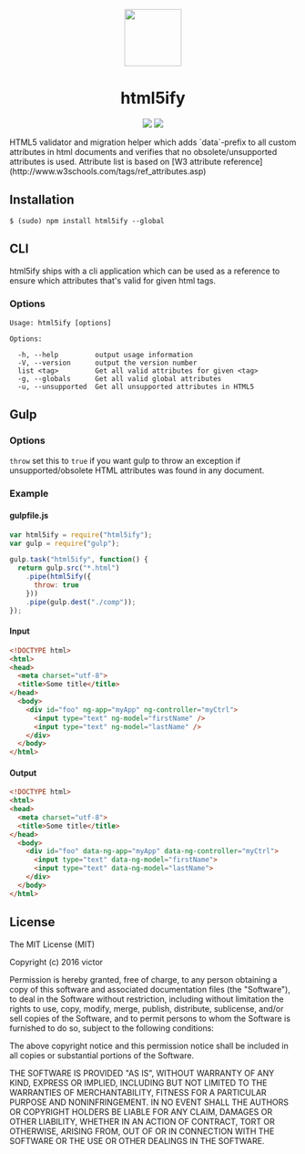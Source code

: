 <p align="center">
<img src="http://think-about.fr/wp-content/uploads/2015/07/html5-superheros.png" width="100"><br/>
<h1 align="center">html5ify</h1>
</p>
<p align="center">
<a href="https://www.npmjs.com/package/html5ify"><img src="https://badge.fury.io/js/html5ify.svg"/></a>
<a href="https://www.npmjs.com/package/html5ify"><img src="https://img.shields.io/npm/l/express.svg?maxAge=2592000"/></a>
</p>
HTML5 validator and migration helper which adds `data`-prefix to all custom attributes in html documents and verifies that no obsolete/unsupported attributes is used. Attribute list is based on [W3 attribute reference](http://www.w3schools.com/tags/ref_attributes.asp)

## Installation
```
$ (sudo) npm install html5ify --global
```

## CLI
html5ify ships with a cli application which can be used as a reference to ensure which attributes that's valid for given html tags.
### Options
```
Usage: html5ify [options]

Options:

  -h, --help         output usage information
  -V, --version      output the version number
  list <tag>         Get all valid attributes for given <tag>
  -g, --globals      Get all valid global attributes
  -u, --unsupported  Get all unsupported attributes in HTML5
```
## Gulp
### Options
`throw` set this to `true` if you want gulp to throw an exception if unsupported/obsolete HTML attributes was found in any document.
### Example
#### gulpfile.js
```javascript
var html5ify = require("html5ify");
var gulp = require("gulp");

gulp.task("html5ify", function() {
  return gulp.src("*.html")
    .pipe(html5ify({
      throw: true
    }))
    .pipe(gulp.dest("./comp"));
});
```
#### Input
```html
<!DOCTYPE html>
<html>
<head>
  <meta charset="utf-8">
  <title>Some title</title>
</head>
  <body>
    <div id="foo" ng-app="myApp" ng-controller="myCtrl">
      <input type="text" ng-model="firstName" />
      <input type="text" ng-model="lastName" />
    </div>
  </body>
</html>
```
#### Output
```html
<!DOCTYPE html>
<html>
<head>
  <meta charset="utf-8">
  <title>Some title</title>
</head>
  <body>
    <div id="foo" data-ng-app="myApp" data-ng-controller="myCtrl">
      <input type="text" data-ng-model="firstName">
      <input type="text" data-ng-model="lastName">
    </div>
  </body>
</html>

```
## License
The MIT License (MIT)

Copyright (c) 2016 victor

Permission is hereby granted, free of charge, to any person obtaining a copy
of this software and associated documentation files (the "Software"), to deal
in the Software without restriction, including without limitation the rights
to use, copy, modify, merge, publish, distribute, sublicense, and/or sell
copies of the Software, and to permit persons to whom the Software is
furnished to do so, subject to the following conditions:

The above copyright notice and this permission notice shall be included in all
copies or substantial portions of the Software.

THE SOFTWARE IS PROVIDED "AS IS", WITHOUT WARRANTY OF ANY KIND, EXPRESS OR
IMPLIED, INCLUDING BUT NOT LIMITED TO THE WARRANTIES OF MERCHANTABILITY,
FITNESS FOR A PARTICULAR PURPOSE AND NONINFRINGEMENT. IN NO EVENT SHALL THE
AUTHORS OR COPYRIGHT HOLDERS BE LIABLE FOR ANY CLAIM, DAMAGES OR OTHER
LIABILITY, WHETHER IN AN ACTION OF CONTRACT, TORT OR OTHERWISE, ARISING FROM,
OUT OF OR IN CONNECTION WITH THE SOFTWARE OR THE USE OR OTHER DEALINGS IN THE
SOFTWARE.
